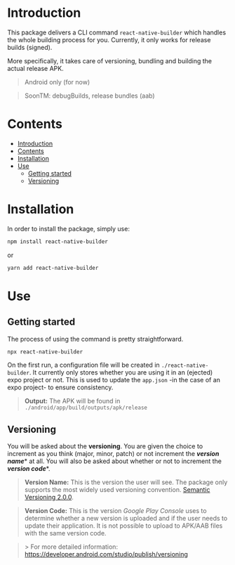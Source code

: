 # Introduction

This package delivers a CLI command `react-native-builder` which handles the whole building process for you. Currently, it only works for release builds (signed).

More specifically, it takes care of versioning, bundling and building the actual release APK.

> Android only (for now)

> SoonTM: debugBuilds, release bundles (aab)

# Contents

- [Introduction](#introduction)
- [Contents](#contents)
- [Installation](#installation)
- [Use](#use)
	- [Getting started](#getting-started)
	- [Versioning](#versioning)

# Installation

In order to install the package, simply use:

```powershell
npm install react-native-builder
```
or
```powershell
yarn add react-native-builder
```

# Use

## Getting started
The process of using the command is pretty straightforward.
```powershell
npx react-native-builder
```
On the first run, a configuration file will be created in `./react-native-builder`. It currently only stores whether you are using it in an (ejected) expo project or not. This is used to update the `app.json` -in the case of an expo project- to ensure consistency.

> **Output:** The APK will be found in `./android/app/build/outputs/apk/release`

## Versioning

You will be asked about the **versioning**. You are given the choice to increment as you think (major, minor, patch) or not increment the **_version name_**\* at all. You will also be asked about whether or not to increment the **_version code_**\*.

> **Version Name:** This is the version the user will see. The package only supports the most widely used versioning convention. [Semantic Versioning 2.0.0](https://semver.org/).

> **Version Code:** This is the version _Google Play Console_ uses to determine whether a new version is uploaded and if the user needs to update their application. It is not possible to upload to APK/AAB files with the same version code.

> \> For more detailed information: https://developer.android.com/studio/publish/versioning